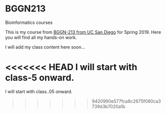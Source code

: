# BGGN213
Bioinformatics courses 

This is my course from [BGGN-213 from UC San Diego](https://bioboot.github.io/bggn213_S19/) for Spring 2019. Here you will find all my hands-on work.

I will add my class content here soon...

<<<<<<< HEAD
I will start with class-5 onward.
=======
I will start with class..05 onward.
>>>>>>> 9420990e577fca8c2675f080ca3739d3b7020a1b
